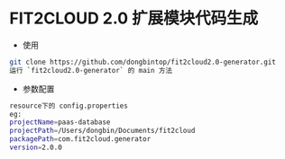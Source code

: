 # FIT2CLOUD 2.0 扩展模块代码生成

- 使用
```bash
git clone https://github.com/dongbintop/fit2cloud2.0-generator.git
运行 `fit2cloud2.0-generator` 的 main 方法

```

- 参数配置
```bash
resource下的 config.properties
eg:
projectName=paas-database
projectPath=/Users/dongbin/Documents/fit2cloud
packagePath=com.fit2cloud.generator
version=2.0.0
```





  
 


